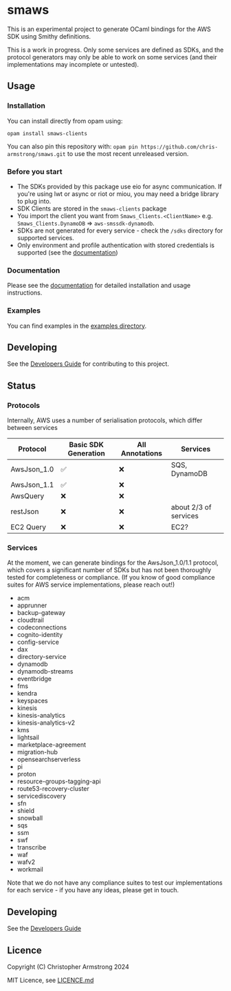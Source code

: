 # smaws

This is an experimental project to generate OCaml bindings for the AWS SDK using
Smithy definitions.

This is a work in progress. Only some services are defined as SDKs,
and the protocol generators may only be able to work on some services
(and their implementations may incomplete or untested).

## Usage
### Installation


You can install directly from opam using:

`opam install smaws-clients`

You can also pin this repository with: `opam pin https://github.com/chris-armstrong/smaws.git` to use the most recent unreleased version.

### Before you start 

* The SDKs provided by this package use eio for async communication. If you're using lwt or async or riot or miou, you may need a bridge library to plug into.
* SDK Clients are stored in the `smaws-clients` package
* You import the client you want from `Smaws_Clients.<ClientName>` e.g. `Smaws_Clients.DynamoDB`
=> `aws-smssdk-dynamodb`.
* SDKs are not generated for every service - check the `/sdks` directory for supported services.
* Only environment and profile authentication with stored credentials is supported (see the [documentation](https://chris-armstrong.github.io/smaws/smaws-clients#authorization))
### Documentation
Please see the [documentation](https://chris-armstrong.github.io/smaws/smaws-clients) for detailed installation and usage instructions.

### Examples

You can find examples in the [examples directory](https://github.com/chris-armstrong/smaws/tree/main/sdk_examples).

## Developing

See the [Developers Guide](DEVELOPERS.md) for contributing to this project.

## Status
### Protocols

Internally, AWS uses a number of serialisation protocols, which differ between services

| Protocol        | Basic SDK Generation  | All Annotations | Services      |
| ---             | ---                   | ---             | ---           |
| AwsJson_1.0     | :white_check_mark:    | :x:             | SQS, DynamoDB |
| AwsJson_1.1     | :white_check_mark:    | :x:             |   |
| AwsQuery        | :x:                   | :x:             |   |
| restJson        | :x:                   | :x:             | about 2/3 of services |
| EC2 Query       | :x:                   | :x:             | EC2?          |

### Services
At the moment, we can generate bindings for the AwsJson_1.0/1.1 protocol,
which covers a significant number of SDKs but has not been thoroughly
tested for completeness or compliance. (If you know of good compliance
suites for AWS service implementations, please reach out!)

* acm
* apprunner
* backup-gateway
* cloudtrail
* codeconnections
* cognito-identity
* config-service
* dax
* directory-service
* dynamodb
* dynamodb-streams
* eventbridge
* fms
* kendra
* keyspaces
* kinesis
* kinesis-analytics
* kinesis-analytics-v2
* kms
* lightsail
* marketplace-agreement
* migration-hub
* opensearchserverless
* pi
* proton
* resource-groups-tagging-api
* route53-recovery-cluster
* servicediscovery
* sfn
* shield
* snowball
* sqs
* ssm
* swf
* transcribe
* waf
* wafv2
* workmail

Note that we do not have any compliance suites to test our implementations for each service - if you have any ideas, please get in touch.
## Developing

See the [Developers Guide](DEVELOPERS.md)

## Licence

Copyright (C) Christopher Armstrong 2024

MIT Licence, see [LICENCE.md](LICENCE.md)
